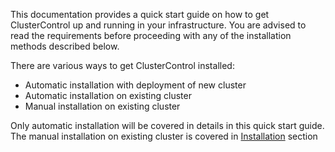 This documentation provides a quick start guide on how to get ClusterControl up and running in your infrastructure. You are advised to read the requirements before proceeding with any of the installation methods described below. 

There are various ways to get ClusterControl installed:

* Automatic installation with deployment of new cluster
* Automatic installation on existing cluster
* Manual installation on existing cluster

Only automatic installation will be covered in details in this quick start guide. The manual installation on existing cluster is covered in [Installation](installation/) section